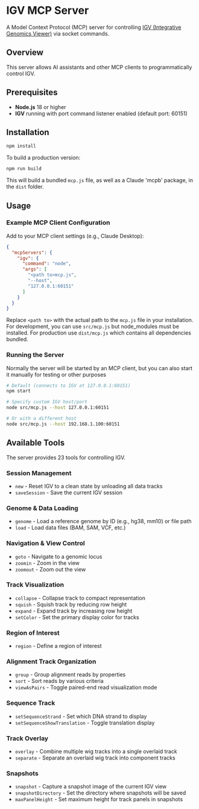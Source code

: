 # IGV MCP Server

A Model Context Protocol (MCP) server for controlling [IGV (Integrative Genomics Viewer)](https://software.broadinstitute.org/software/igv/) via socket commands.

## Overview

This server allows AI assistants and other MCP clients to programmatically control IGV.

## Prerequisites

- **Node.js** 18 or higher
- **IGV** running with port command listener enabled (default port: 60151)

## Installation

```bash
npm install
```

To build a production version:

```bash
npm run build
```
This will build a bundled `mcp.js` file, as well as a Claude 'mcpb' package, in the `dist` folder.

## Usage

### Example MCP Client Configuration

Add to your MCP client settings (e.g., Claude Desktop):

```json
{
  "mcpServers": {
    "igv": {
      "command": "node",
      "args": [
        "<path to>mcp.js",
        "--host",
        "127.0.0.1:60151"
      ]
    }
  }
}
```
Replace `<path to>` with the actual path to the `mcp.js` file in your installation.  For development, you can use `src/mcp.js`
but node_modules must be installed.   For production use `dist/mcp.js` which contains all dependencies bundled.

### Running the Server

Normally the server will be started by an MCP client, but you can also start it manually for testing or other purposes

```bash
# Default (connects to IGV at 127.0.0.1:60151)
npm start

# Specify custom IGV host/port
node src/mcp.js --host 127.0.0.1:60151

# Or with a different host
node src/mcp.js --host 192.168.1.100:60151
```

## Available Tools

The server provides 23 tools for controlling IGV.

### Session Management
- `new` - Reset IGV to a clean state by unloading all data tracks
- `saveSession` - Save the current IGV session

### Genome & Data Loading
- `genome` - Load a reference genome by ID (e.g., hg38, mm10) or file path
- `load` - Load data files (BAM, SAM, VCF, etc.)

### Navigation & View Control
- `goto` - Navigate to a genomic locus
- `zoomin` - Zoom in the view
- `zoomout` - Zoom out the view

### Track Visualization
- `collapse` - Collapse track to compact representation
- `squish` - Squish track by reducing row height
- `expand` - Expand track by increasing row height
- `setColor` - Set the primary display color for tracks

### Region of Interest
- `region` - Define a region of interest

### Alignment Track Organization
- `group` - Group alignment reads by properties
- `sort` - Sort reads by various criteria
- `viewAsPairs` - Toggle paired-end read visualization mode

### Sequence Track
- `setSequenceStrand` - Set which DNA strand to display
- `setSequenceShowTranslation` - Toggle translation display

### Track Overlay
- `overlay` - Combine multiple wig tracks into a single overlaid track
- `separate` - Separate an overlaid wig track into component tracks

### Snapshots
- `snapshot` - Capture a snapshot image of the current IGV view
- `snapshotDirectory` - Set the directory where snapshots will be saved
- `maxPanelHeight` - Set maximum height for track panels in snapshots



